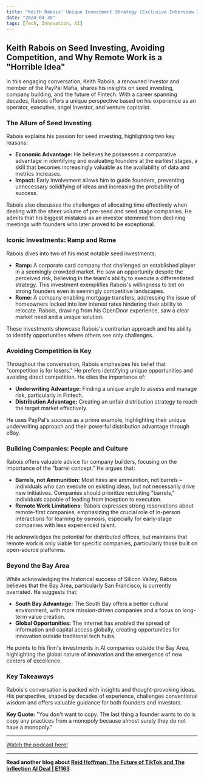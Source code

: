 ```yaml
---
title: "Keith Rabois' Unique Investment Strategy (Exclusive Interview 2024)"
date: "2024-04-30"
tags: [Tech, Innovation, AI]
---
```


## Keith Rabois on Seed Investing, Avoiding Competition, and Why Remote Work is a "Horrible Idea"

In this engaging conversation, Keith Rabois, a renowned investor and member of the PayPal Mafia, shares his insights on seed investing, company building, and the future of Fintech. With a career spanning decades, Rabois offers a unique perspective based on his experience as an operator, executive, angel investor, and venture capitalist.

### The Allure of Seed Investing

Rabois explains his passion for seed investing, highlighting two key reasons:

- **Economic Advantage:** He believes he possesses a comparative advantage in identifying and evaluating founders at the earliest stages, a skill that becomes increasingly valuable as the availability of data and metrics increases.
- **Impact:** Early involvement allows him to guide founders, preventing unnecessary solidifying of ideas and increasing the probability of success.

Rabois also discusses the challenges of allocating time effectively when dealing with the sheer volume of pre-seed and seed stage companies. He admits that his biggest mistakes as an investor stemmed from declining meetings with founders who later proved to be exceptional.

### Iconic Investments: Ramp and Rome

Rabois dives into two of his most notable seed investments:

- **Ramp:** A corporate card company that challenged an established player in a seemingly crowded market. He saw an opportunity despite the perceived risk, believing in the team's ability to execute a differentiated strategy. This investment exemplifies Rabois's willingness to bet on strong founders even in seemingly competitive landscapes.
- **Rome:** A company enabling mortgage transfers, addressing the issue of homeowners locked into low interest rates hindering their ability to relocate. Rabois, drawing from his OpenDoor experience, saw a clear market need and a unique solution.

These investments showcase Rabois's contrarian approach and his ability to identify opportunities where others see only challenges.

### Avoiding Competition is Key

Throughout the conversation, Rabois emphasizes his belief that "competition is for losers." He prefers identifying unique opportunities and avoiding direct competition. He cites the importance of:

- **Underwriting Advantage:** Finding a unique angle to assess and manage risk, particularly in Fintech.
- **Distribution Advantage:** Creating an unfair distribution strategy to reach the target market effectively.

He uses PayPal's success as a prime example, highlighting their unique underwriting approach and their powerful distribution advantage through eBay.

### Building Companies: People and Culture

Rabois offers valuable advice for company builders, focusing on the importance of the "barrel concept." He argues that:

- **Barrels, not Ammunition:** Most hires are ammunition, not barrels – individuals who can execute on existing ideas, but not necessarily drive new initiatives. Companies should prioritize recruiting "barrels," individuals capable of leading from inception to execution.
- **Remote Work Limitations:** Rabois expresses strong reservations about remote-first companies, emphasizing the crucial role of in-person interactions for learning by osmosis, especially for early-stage companies with less experienced talent.

He acknowledges the potential for distributed offices, but maintains that remote work is only viable for specific companies, particularly those built on open-source platforms.

### Beyond the Bay Area

While acknowledging the historical success of Silicon Valley, Rabois believes that the Bay Area, particularly San Francisco, is currently overrated. He suggests that:

- **South Bay Advantage:** The South Bay offers a better cultural environment, with more mission-driven companies and a focus on long-term value creation.
- **Global Opportunities:** The internet has enabled the spread of information and capital access globally, creating opportunities for innovation outside traditional tech hubs.

He points to his firm's investments in AI companies outside the Bay Area, highlighting the global nature of innovation and the emergence of new centers of excellence.

### Key Takeaways

Rabois's conversation is packed with insights and thought-provoking ideas. His perspective, shaped by decades of experience, challenges conventional wisdom and offers valuable guidance for both founders and investors.

**Key Quote:** "You don't want to copy. The last thing a founder wants to do is copy any practices from a monopoly because almost surely they do not have a monopoly."

---

<a href="https://youtube.com/watch?v=s8zgNDIUW-w" target="_blank">Watch the podcast here!</a>

---

**Read another blog about [Reid Hoffman: The Future of TikTok and The Inflection AI Deal | E1163](./20240610-reidhoffman-20vcwithharrystebbings)**
